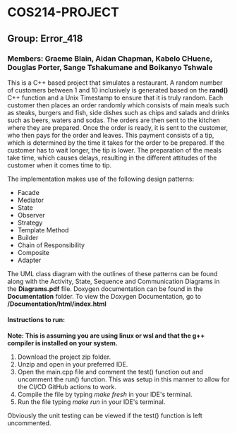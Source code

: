 # COS214-PROJECT
## Group: Error_418
### Members: Graeme Blain, Aidan Chapman, Kabelo CHuene, Douglas Porter, Sange Tshakumane and Boikanyo Tshwale

This is a C++ based project that simulates a restaurant.
A random number of customers between 1 and 10 inclusively is generated based on the **rand()** C++ function and a Unix Timestamp to ensure that it is truly random.
Each customer then places an order randomly which consists of main meals such as steaks, burgers and fish, side dishes such as chips and salads and drinks such as beers, waters and sodas.
The orders are then sent to the kitchen where they are prepared.
Once the order is ready, it is sent to the customer, who then pays for the order and leaves.
This payment consists of a tip, which is determined by the time it takes for the order to be prepared. If the customer has to wait longer, the tip is lower.
The preparation of the meals take time, which causes delays, resulting in the different attitudes of the customer when it comes time to tip.

The implementation makes use of the following design patterns:
* Facade
* Mediator
* State
* Observer
* Strategy
* Template Method
* Builder
* Chain of Responsibility
* Composite
* Adapter

The UML class diagram with the outlines of these patterns can be found along with the Activity, State, Sequence and Communication Diagrams in the **Diagrams.pdf** file.
Doxygen documentation can be found in the **Documentation** folder. To view the Doxygen Documentation, go to **/Documentation/html/index.html**

#### Instructions to run:
**Note: This is assuming you are using linux or wsl and that the g++ compiler is installed on your system.**
1. Download the project zip folder.
2. Unzip and open in your preferred IDE.
3. Open the main.cpp file and comment the test() function out and uncomment the run() function. This was setup in this manner to allow for the CI/CD GitHub actions to work.
4. Compile the file by typing *make fresh* in your IDE's terminal.
5. Run the file typing *make run* in your IDE's terminal.

Obviously the unit testing can be viewed if the test() function is left uncommented.

